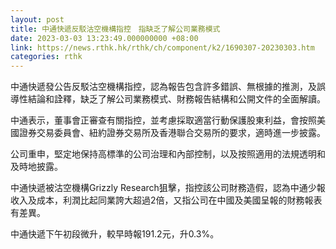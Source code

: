 ```yaml
---
layout: post
title: 中通快遞反駁沽空機構指控　指缺乏了解公司業務模式
date: 2023-03-03 13:23:49.000000000 +08:00
link: https://news.rthk.hk/rthk/ch/component/k2/1690307-20230303.htm
categories: rthk
---
```


中通快遞發公告反駁沽空機構指控，認為報告包含許多錯誤、無根據的推測，及誤導性結論和詮釋，缺乏了解公司業務模式、財務報告結構和公開文件的全面解讀。

中通表示，董事會正審查有關指控，並考慮採取適當行動保護股東利益，會按照美國證券交易委員會、紐約證券交易所及香港聯合交易所的要求，適時進一步披露。

公司重申，堅定地保持高標準的公司治理和內部控制，以及按照適用的法規透明和及時地披露。

中通快遞被沽空機構Grizzly Research狙擊，指控該公司財務造假，認為中通少報收入及成本，利潤比起同業誇大超過2倍，又指公司在中國及美國呈報的財務報表有差異。

中通快遞下午初段微升，較早時報191.2元，升0.3%。
